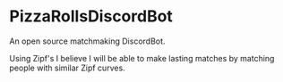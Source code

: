 # PizzaRollsDiscordBot
An open source matchmaking DiscordBot.

Using Zipf's I believe I will be able to make lasting matches by matching people with similar Zipf curves.

